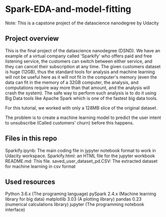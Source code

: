 # Spark-EDA-and-model-fitting

Note: This is a capstone project of the datascience nanodegree by Udacity

## Project overview
This is the final project of the datascience nanodegree (DSND). We have an example of a virtual company called 'Sparkify' who offers paid and free listening service, the customers can switch between either service, and they can cancel their subscription at any time. The given customers dataset is huge (12GB), thus the standard tools for analysis and machine learning will not be useful here as it will not fit in the computer's memory (even the data can fit in the memory of a 32GB computer, the analysis, and computations require way more than that amount, and the analysis will crash the system). The safe way to perform such analysis is to do it using Big Data tools like Apache Spark which is one of the fastest big data tools.

For this tutorial, we worked with only a 128MB slice of the original dataset.

The problem is to create a machine learning model to predict the user intent to unsubscribe (Called customers' churn) before this happens.

## Files in this repo


Sparkify.ipynb: The main coding file in jypyter notebook format to work in Udacity workspace.
Sparkify.html: an HTML file for the jupyter workbook
README.md: This file.
saved_user_dataset_pd.CSV: The extracted dataset for machine learning in csv format


## Used resources
Python 3.6.x (The programing language)
pySpark 2.4.x (Machine learning library for big data)
matplotlib 3.03 (A plotting library)
pandas 0.23 (numerical calculations library)
jupyter (The programming notebook interface)
